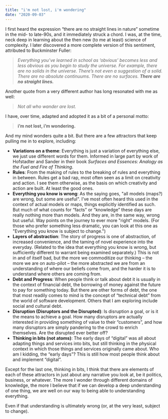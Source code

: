 ```yaml
---
title: "i'm not lost, i'm wondering"
date: "2020-09-03"
---
```


I first heard the expression “there are no straight lines in nature” sometime in the mid- to late-90s, and it immediately struck a chord. I was, at the time, neck deep in learning about the then new (to me at least) science of complexity. I later discovered a more complete version of this sentiment, attributed to Buckminster Fuller:

> _Everything you’ve learned in school as ‘obvious’ becomes less and less obvious as you begin to study the universe. For example, there are no solids in the universe. There’s not even a suggestion of a solid. There are no absolute continuums. There are no surfaces. **There are no straight lines.**_

Another quote from a very different author has long resonated with me as well:

> _Not all who wander are lost._

I have, over time, adapted and adopted it as a bit of a personal motto:

> **i’m not lost, i’m wondering.**

And my mind wonders quite a bit. But there are a few attractors that keep pulling me in to explore, including:

- **Variations on a theme**: Everything is just a variation of everything else, we just use different words for them. Informed in large part by work of Hofstadter and Sander in their book _Surfaces and Essences: Analogy as the Fuel and Fire of Thinking_.
- **Rules**: From the making of rules to the breaking of rules and everything in between. Rules get a bad rap, most often seen as a limit on creativity and action. I see them otherwise, as the basis on which creativity and action are built. At least the good ones.
- **Everything you know is wrong**: As the saying goes, "all models (maps?) are wrong, but some are useful". I’ve most often heard this used in the context of actual models or maps, things explicitly identified as such. But much of what counts for “facts” or “knowledge” these days are really nothing more than models. And they are, in the same way, wrong but useful. Way points on the journey to ever more "right" models. (For those who prefer something less dramatic, you can look at this one as "Everything you know is subject to change.")
- **Layers of abstraction**: The story of progress is one of abstraction, of increased convenience, and the taming of novel experience into the everyday. (Related to the idea that everything you know is wrong, but sufficiently different to warrant being examined separately.) This is not in and of itself bad, but the more we commoditize our thinking – the more we are on auto-pilot – the more abstracted we are from an understanding of where our beliefs come from, and the harder it is to understand where others are coming from.
- **Debt and Progress**: When people think or talk about debt it is usually in the context of financial debt, the borrowing of money against the future to pay for something today. But there are other forms of debt, the one that most readily comes to mind is the concept of “technical debt” from the world of software development. Others that I am exploring include social and cultural debt.
- **Disruption (Disruptors and the Disrupted)**: Is disruption a goal, or is it the means to achieve a goal. How many disruptors are actually interested in providing something of value to their “customers”, and how many disruptors are simply pandering to the crowd to enrich themselves. Are the disrupted ever better off?
- **Thinking in bits (not atoms)**: The early days of “digital” was all about adapting things and services into bits, but still thinking in the physical context in which those things and services originally came about. Who am I kidding, the “early days”? This is still how most people think about and implement “digital”.

Except for the last one, thinking in bits, I think that there are elements of each of these attractors in just about any narrative you look at, be it politics, business, or whatever. The more I wonder through different domains of knowledge, the more I believe that if we can develop a deep understanding of one thing, we are well on our way to being able to understanding everything.

Even if that understanding is ultimately wrong (or, at the very least, subject to change).
